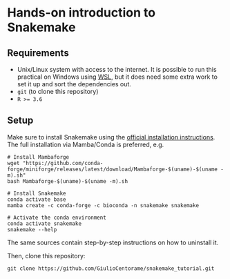 # Hands-on introduction to Snakemake

## Requirements

- Unix/Linux system with access to the internet. It is possible to run this practical on Windows using [WSL](https://docs.microsoft.com/en-us/windows/wsl/install), but it does need some extra work to set it up and sort the dependencies out.
- `git` (to clone this repository)
- `R >= 3.6`

## Setup

Make sure to install Snakemake using the [official installation instructions](https://snakemake.readthedocs.io/en/stable/getting_started/installation.html). The full installation via Mamba/Conda is preferred, e.g.

```
# Install Mambaforge
wget "https://github.com/conda-forge/miniforge/releases/latest/download/Mambaforge-$(uname)-$(uname -m).sh"
bash Mambaforge-$(uname)-$(uname -m).sh

# Install Snakemake
conda activate base
mamba create -c conda-forge -c bioconda -n snakemake snakemake

# Activate the conda environment
conda activate snakemake
snakemake --help
```

The same sources contain step-by-step instructions on how to uninstall it.

Then, clone this repository:
```
git clone https://github.com/GiulioCentorame/snakemake_tutorial.git
```
